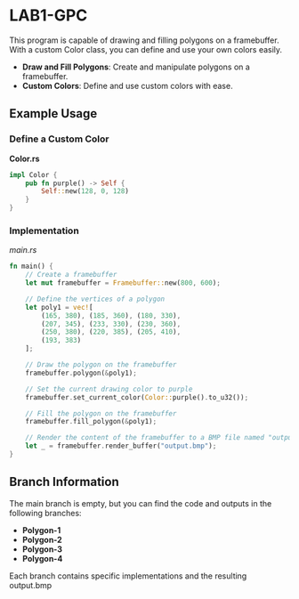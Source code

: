 # LAB1-GPC
This program is capable of drawing and filling polygons on a framebuffer. With a custom Color class, you can define and use your own colors easily.

- **Draw and Fill Polygons**: Create and manipulate polygons on a framebuffer.
- **Custom Colors**: Define and use custom colors with ease.

## Example Usage

### Define a Custom Color
**Color.rs**
```rust
impl Color {
    pub fn purple() -> Self {
        Self::new(128, 0, 128)
    }
}
```
### Implementation
*main.rs*
``` rust
fn main() {
    // Create a framebuffer
    let mut framebuffer = Framebuffer::new(800, 600);

    // Define the vertices of a polygon
    let poly1 = vec![
        (165, 380), (185, 360), (180, 330), 
        (207, 345), (233, 330), (230, 360), 
        (250, 380), (220, 385), (205, 410), 
        (193, 383)
    ];

    // Draw the polygon on the framebuffer
    framebuffer.polygon(&poly1);

    // Set the current drawing color to purple
    framebuffer.set_current_color(Color::purple().to_u32());

    // Fill the polygon on the framebuffer
    framebuffer.fill_polygon(&poly1);

    // Render the content of the framebuffer to a BMP file named "output.bmp"
    let _ = framebuffer.render_buffer("output.bmp");
}
```
## Branch Information
The main branch is empty, but you can find the code and outputs in the following branches:

- **Polygon-1**
- **Polygon-2**
- **Polygon-3**
- **Polygon-4**

Each branch contains specific implementations and the resulting output.bmp
